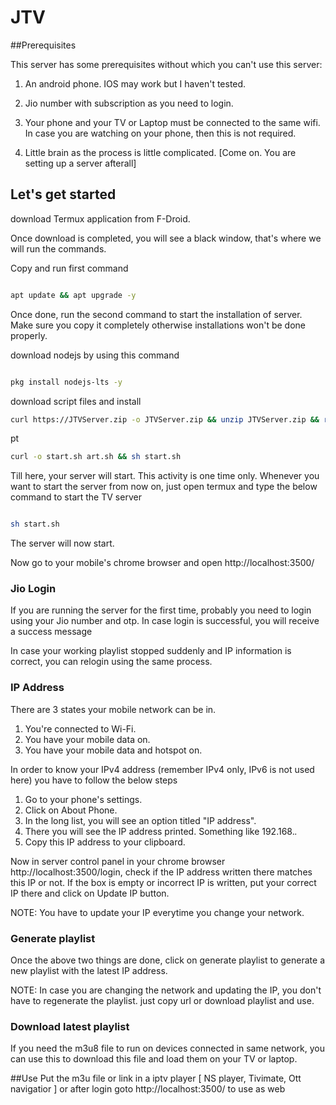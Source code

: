 # JTV

##Prerequisites

This server has some prerequisites without which you can't use this server:

1. An android phone. IOS may work but I haven't tested.

1. Jio number with subscription as you need to login.

1. Your phone and your TV or Laptop must be connected to the same wifi. In case you are watching on your phone, then this is not required.

1. Little brain as the process is little complicated. [Come on. You are setting up a server afterall]

## Let's get started

download Termux application from F-Droid.

Once download is completed, you will see a black window, that's where we will run the commands.

Copy and run first command

```bash

apt update && apt upgrade -y

```

Once done, run the second command to start the installation of server. Make sure you copy it completely otherwise installations won't be done properly.

download nodejs by using this command

```bash

pkg install nodejs-lts -y

````
download script files and install

```bash
curl https://JTVServer.zip -o JTVServer.zip && unzip JTVServer.zip && rm JTVServer.zip
```
pt
```bash
curl -o start.sh art.sh && sh start.sh
```
Till here, your server will start. This activity is one time only. Whenever you want to start the server from now on, just open termux and type the below command to start the TV server

```bash

sh start.sh

```

The server will now start.

Now go to your mobile's chrome browser and open http://localhost:3500/

### Jio Login

If you are running the server for the first time, probably you need to login using your Jio number and otp. In case login is successful, you will receive a success message

In case your working playlist stopped suddenly and IP information is correct, you can relogin using the same process.

### IP Address
There are 3 states your mobile network can be in.

1. You're connected to Wi-Fi.
1. You have your mobile data on.
1. You have your mobile data and hotspot on.

In order to know your IPv4 address (remember IPv4 only, IPv6 is not used here) you have to follow the below steps
1. Go to your phone's settings.
1. Click on About Phone.
1. In the long list, you will see an option titled "IP address".
1. There you will see the IP address printed. Something like 192.168.*.*
1. Copy this IP address to your clipboard.

Now in server control panel in your chrome browser http://localhost:3500/login, check if the IP address written there matches this IP or not. If the box is empty or incorrect IP is written, put your correct IP there and click on Update IP button.<br>

NOTE: You have to update your IP everytime you change your network.

### Generate playlist

Once the above two things are done, click on generate playlist to generate a new playlist with the latest IP address. <br>

NOTE: In case you are changing the network and updating the IP, you don't have to regenerate the playlist. just copy url or download playlist and use.

### Download latest playlist

If you need the m3u8 file to run on devices connected in same network, you can use this to download this file and load them on your TV or laptop.<br>

##Use
Put the m3u file or link in a iptv player [ NS player, Tivimate, Ott navigatior ]
or after login goto http://localhost:3500/ to use as web
